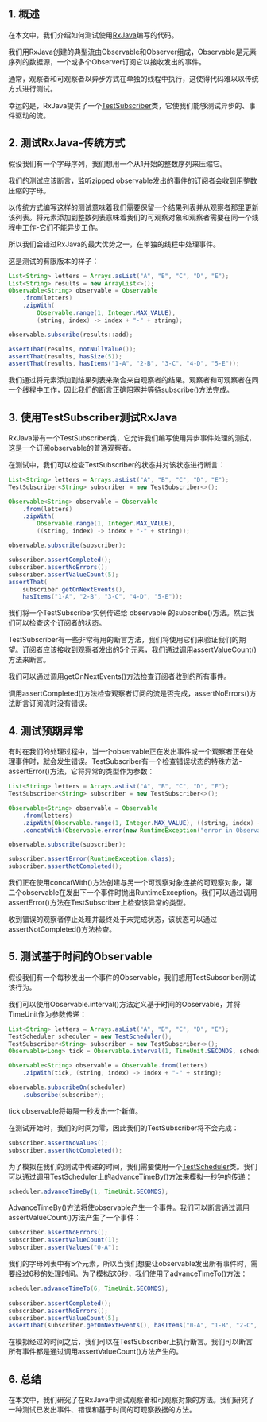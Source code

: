## 1. 概述

在本文中，我们介绍如何测试使用[RxJava](https://github.com/ReactiveX/RxJava)编写的代码。

我们用RxJava创建的典型流由Observable和Observer组成，Observable是元素序列的数据源，一个或多个Observer订阅它以接收发出的事件。

通常，观察者和可观察者以异步方式在单独的线程中执行，这使得代码难以以传统方式进行测试。

幸运的是，RxJava提供了一个[TestSubscriber](http://reactivex.io/RxJava/javadoc/rx/observers/TestSubscriber.html)类，它使我们能够测试异步的、事件驱动的流。

## 2. 测试RxJava-传统方式

假设我们有一个字母序列，我们想用一个从1开始的整数序列来压缩它。

我们的测试应该断言，监听zipped observable发出的事件的订阅者会收到用整数压缩的字母。

以传统方式编写这样的测试意味着我们需要保留一个结果列表并从观察者那里更新该列表。将元素添加到整数列表意味着我们的可观察对象和观察者需要在同一个线程中工作-它们不能异步工作。

所以我们会错过RxJava的最大优势之一，在单独的线程中处理事件。

这是测试的有限版本的样子：

```java
List<String> letters = Arrays.asList("A", "B", "C", "D", "E");
List<String> results = new ArrayList<>();
Observable<String> observable = Observable
    .from(letters)
    .zipWith(
        Observable.range(1, Integer.MAX_VALUE), 
        (string, index) -> index + "-" + string);

observable.subscribe(results::add);

assertThat(results, notNullValue());
assertThat(results, hasSize(5));
assertThat(results, hasItems("1-A", "2-B", "3-C", "4-D", "5-E"));
```

我们通过将元素添加到结果列表来聚合来自观察者的结果。观察者和可观察者在同一个线程中工作，因此我们的断言正确阻塞并等待subscribe()方法完成。

## 3. 使用TestSubscriber测试RxJava

RxJava带有一个TestSubscriber类，它允许我们编写使用异步事件处理的测试，这是一个订阅observable的普通观察者。

在测试中，我们可以检查TestSubscriber的状态并对该状态进行断言：

```java
List<String> letters = Arrays.asList("A", "B", "C", "D", "E");
TestSubscriber<String> subscriber = new TestSubscriber<>();

Observable<String> observable = Observable
    .from(letters)
    .zipWith(
        Observable.range(1, Integer.MAX_VALUE), 
        ((string, index) -> index + "-" + string));

observable.subscribe(subscriber);

subscriber.assertCompleted();
subscriber.assertNoErrors();
subscriber.assertValueCount(5);
assertThat(
    subscriber.getOnNextEvents(),
    hasItems("1-A", "2-B", "3-C", "4-D", "5-E"));
```

我们将一个TestSubscriber实例传递给 observable 的subscribe()方法。然后我们可以检查这个订阅者的状态。

TestSubscriber有一些非常有用的断言方法，我们将使用它们来验证我们的期望。订阅者应该接收到观察者发出的5个元素，我们通过调用assertValueCount()方法来断言。

我们可以通过调用getOnNextEvents()方法检查订阅者收到的所有事件。

调用assertCompleted()方法检查观察者订阅的流是否完成，assertNoErrors()方法断言订阅流时没有错误。

## 4. 测试预期异常

有时在我们的处理过程中，当一个observable正在发出事件或一个观察者正在处理事件时，就会发生错误。TestSubscriber有一个检查错误状态的特殊方法-assertError()方法，它将异常的类型作为参数：

```java
List<String> letters = Arrays.asList("A", "B", "C", "D", "E");
TestSubscriber<String> subscriber = new TestSubscriber<>();

Observable<String> observable = Observable
    .from(letters)
    .zipWith(Observable.range(1, Integer.MAX_VALUE), ((string, index) -> index + "-" + string))
    .concatWith(Observable.error(new RuntimeException("error in Observable")));

observable.subscribe(subscriber);

subscriber.assertError(RuntimeException.class);
subscriber.assertNotCompleted();
```

我们正在使用concatWith()方法创建与另一个可观察对象连接的可观察对象，第二个observable在发出下一个事件时抛出RuntimeException。我们可以通过调用assertError()方法在TestSubscriber上检查该异常的类型。

收到错误的观察者停止处理并最终处于未完成状态，该状态可以通过assertNotCompleted()方法检查。

## 5. 测试基于时间的Observable

假设我们有一个每秒发出一个事件的Observable，我们想用TestSubscriber测试该行为。

我们可以使用Observable.interval()方法定义基于时间的Observable，并将TimeUnit作为参数传递：

```java
List<String> letters = Arrays.asList("A", "B", "C", "D", "E");
TestScheduler scheduler = new TestScheduler();
TestSubscriber<String> subscriber = new TestSubscriber<>();
Observable<Long> tick = Observable.interval(1, TimeUnit.SECONDS, scheduler);

Observable<String> observable = Observable.from(letters)
    .zipWith(tick, (string, index) -> index + "-" + string);

observable.subscribeOn(scheduler)
    .subscribe(subscriber);
```

tick observable将每隔一秒发出一个新值。

在测试开始时，我们的时间为零，因此我们的TestSubscriber将不会完成：

```java
subscriber.assertNoValues();
subscriber.assertNotCompleted();
```

为了模拟在我们的测试中传递的时间，我们需要使用一个[TestScheduler](http://reactivex.io/RxJava/javadoc/rx/schedulers/TestScheduler.html)类。我们可以通过调用TestScheduler上的advanceTimeBy()方法来模拟一秒钟的传递：

```java
scheduler.advanceTimeBy(1, TimeUnit.SECONDS);
```

AdvanceTimeBy()方法将使observable产生一个事件。我们可以断言通过调用assertValueCount()方法产生了一个事件：

```java
subscriber.assertNoErrors();
subscriber.assertValueCount(1);
subscriber.assertValues("0-A");
```

我们的字母列表中有5个元素，所以当我们想要让observable发出所有事件时，需要经过6秒的处理时间。为了模拟这6秒，我们使用了advanceTimeTo()方法：

```java
scheduler.advanceTimeTo(6, TimeUnit.SECONDS);
 
subscriber.assertCompleted();
subscriber.assertNoErrors();
subscriber.assertValueCount(5);
assertThat(subscriber.getOnNextEvents(), hasItems("0-A", "1-B", "2-C", "3-D", "4-E"));
```

在模拟经过的时间之后，我们可以在TestSubscriber上执行断言。我们可以断言所有事件都是通过调用assertValueCount()方法产生的。

## 6. 总结

在本文中，我们研究了在RxJava中测试观察者和可观察对象的方法。我们研究了一种测试已发出事件、错误和基于时间的可观察数据的方法。